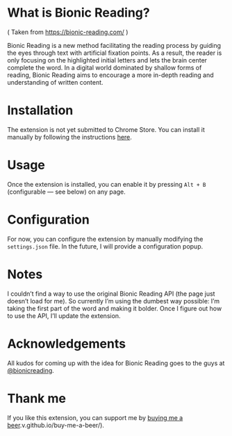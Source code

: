 # What is Bionic Reading?

( Taken from https://bionic-reading.com/ )

Bionic Reading is a new method facilitating the reading process by guiding the eyes through text with artificial fixation points. As a result, the reader is only focusing on the highlighted initial letters and lets the brain center complete the word. In a digital world dominated by shallow forms of reading, Bionic Reading aims to encourage a more in-depth reading and understanding of written content.

# Installation

The extension is not yet submitted to Chrome Store. You can install it manually by following the instructions [here](https://webkul.com/blog/how-to-install-the-unpacked-extension-in-chrome/).

# Usage

Once the extension is installed, you can enable it by pressing `Alt + B` (configurable — see below) on any page.

# Configuration

For now, you can configure the extension by manually modifying the `settings.json` file. In the future, I will provide a configuration popup.

# Notes

I couldn’t find a way to use the original Bionic Reading API (the page just doesn’t load for me). So currently I’m using the dumbest way possible: I’m taking the first part of the word and making it bolder. Once I figure out how to use the API, I’ll update the extension.

# Acknowledgements

All kudos for coming up with the idea for Bionic Reading goes to the guys at [@bionicreading](https://twitter.com/bionicreading).

# Thank me

If you like this extension, you can support me by [buying me a beer](https://vzakharov.github.io/buy-me-a-beer/).v.github.io/buy-me-a-beer/).